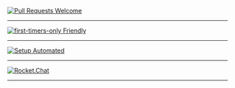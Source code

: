 

[![Pull Requests Welcome](https://img.shields.io/badge/video-赵晓视频-green)](https://xbxmt.github.io/video.github.io)

---
[![first-timers-only Friendly](https://img.shields.io/badge/Article-晓观天下-yellow)](https://xbxmt.github.io/Article.github.io/)

---
[![Setup Automated](https://img.shields.io/badge/video-病毒启示录-red)](https://xbxmt.github.io/bd.github.io/)

---
[![Rocket.Chat](https://img.shields.io/badge/Curriculum-建设中……-blue)]()

---

